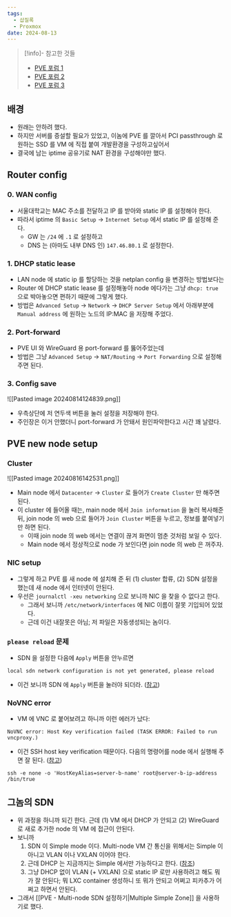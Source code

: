 ```yaml
---
tags:
  - 삽질록
  - Proxmox
date: 2024-08-13
---
```

> [!info]- 참고한 것들
> - [PVE 포럼 1](https://forum.proxmox.com/threads/sdn-doesnt-replicate-in-cluster.140807/)
> - [PVE 포럼 2](https://forum.proxmox.com/threads/console-failed-to-connect-to-server-host-key-verification-failed.78957/)
> - [PVE 포럼 3](https://forum.proxmox.com/threads/dhcp-with-vxlan-in-pve-8-1-3.137928/)

## 배경

- 원래는 안하려 했다.
- 하지만 서버를 증설할 필요가 있었고, 이놈에 PVE 를 깔아서 PCI passthrough 로 원하는 SSD 를 VM 에 직접 붙여 개발환경을 구성하고싶어서
- 결국에 남는 iptime 공유기로 NAT 환경을 구성해야만 했다.

## Router config

### 0. WAN config

- 서울대학교는 MAC 주소를 전달하고 IP 를 받아와 static IP 를 설정해야 한다.
- 따라서 iptime 의 `Basic Setup` -> `Internet Setup` 에서 static IP 를 설정해 준다.
	- GW 는 `/24` 에 `.1` 로 설정하고
	- DNS 는 (아마도 내부 DNS 인) `147.46.80.1` 로 설정한다.

### 1. DHCP static lease

- LAN node 에 static ip 를 할당하는 것을 netplan config 을 변경하는 방법보다는
- Router 에 DHCP static lease 를 설정해놓아 node 에다가는 그냥 `dhcp: true` 으로 박아놓으면 편하기 때문에 그렇게 했다.
- 방법은 `Advanced Setup` -> `Network` -> `DHCP Server Setup` 에서 아래부분에 `Manual address` 에 원하는 노드의 IP:MAC 을 저장해 주었다.

### 2. Port-forward

- PVE UI 와 WireGuard 용 port-forward 를 뚫어주었는데
- 방법은 그냥 `Advanced Setup` -> `NAT/Routing` -> `Port Forwarding` 으로 설정해 주면 된다.

### 3. Config save

![[Pasted image 20240814124839.png]]

- 우측상단에 저 연두색 버튼을 눌러 설정을 저장해야 한다.
- 주인장은 이거 안했더니 port-forward 가 안돼서 원인파악한다고 시간 꽤 날렸다.

## PVE new node setup

### Cluster

![[Pasted image 20240816142531.png]]

- Main node 에서 `Datacenter` -> `Cluster` 로 들어가 `Create Cluster` 만 해주면 된다.
- 이 cluster 에 들어올 때는, main node 에서 `Join information` 을 눌러 복사해준 뒤, join node 의 web 으로 들어가 `Join Cluster` 버튼을 누르고, 정보를 붙여넣기만 하면 된다.
	- 이때 join node 의 web 에서는 연결이 끊겨 화면이 멈춘 것처럼 보일 수 있다.
	- Main node 에서 정상적으로 node 가 보인다면 join node 의 web 은 꺼주자.

### NIC setup

- 그렇게 하고 PVE 를 새 node 에 설치해 준 뒤 (1) cluster 합류, (2) SDN 설정을 했는데 새 node 에서 인터넷이 안된다.
- 우선은 `journalctl -xeu networking` 으로 보니까 NIC 을 찾을 수 없다고 한다.
	- 그래서 보니까 `/etc/network/interfaces` 에 NIC 이름이 잘못 기입되어 있었다.
	- 근데 이건 내잘못은 아님; 저 파일은 자동생성되는 놈이다.

### `please reload` 문제

- SDN 을 설정한 다음에 `Apply` 버튼을 안누르면

```
local sdn network configuration is not yet generated, please reload
```

- 이건 보니까 SDN 에 `Apply` 버튼을 눌러야 되더라. ([참고](https://forum.proxmox.com/threads/sdn-doesnt-replicate-in-cluster.140807/))

### NoVNC error

- VM 에 VNC 로 붙어보려고 하니까 이런 에러가 났다:

```
NoVNC error: Host Key verification failed (TASK ERROR: Failed to run vncproxy.)
```

- 이건 SSH host key verification 때문이다. 다음의 명령어를 node 에서 실행해 주면 잘 된다. ([참고](https://forum.proxmox.com/threads/console-failed-to-connect-to-server-host-key-verification-failed.78957/))

```
ssh -e none -o 'HostKeyAlias=server-b-name' root@server-b-ip-address /bin/true
```

## 그놈의 SDN

- 위 과정을 하니까 되긴 한다. 근데 (1) VM 에서 DHCP 가 안되고 (2) WireGuard 로 새로 추가한 node 의 VM 에 접근이 안된다.
- 보니까
	1. SDN 이 Simple mode 이다. Multi-node VM 간 통신을 위해서는 Simple 이 아니고 VLAN 이나 VXLAN 이어야 한다.
	2. 근데 DHCP 는 지금까지는 Simple 에서만 가능하다고 한다. ([참조](https://forum.proxmox.com/threads/dhcp-with-vxlan-in-pve-8-1-3.137928/))
	3. 그냥 DHCP 없이 VLAN (+ VXLAN) 으로 static IP 로만 사용하려고 해도 뭐가 잘 안된다; 뭐 LXC container 생성하니 또 뭐가 안되고 어쩌고 피카추가 어쩌고 하면서 안된다.
- 그래서 [[PVE - Multi-node SDN 설정하기|Multiple Simple Zone]] 을 사용하기로 했다.